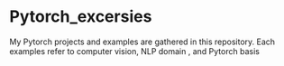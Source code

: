 # Pytorch_excersies
 My Pytorch  projects and examples are gathered in this repository. Each examples refer to computer vision, NLP domain , and Pytorch basis
